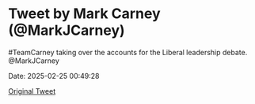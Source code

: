 # Tweet by Mark Carney (@MarkJCarney)

#TeamCarney taking over the accounts for the Liberal leadership debate. @MarkJCarney

Date: 2025-02-25 00:49:28

[Original Tweet](https://x.com/MarkJCarney/status/1894187924066893889)
